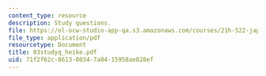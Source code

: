 ```yaml
---
content_type: resource
description: Study questions.
file: https://ol-ocw-studio-app-qa.s3.amazonaws.com/courses/21h-522-japan-in-the-age-of-the-samurai-history-and-film-fall-2006/71f2f62c861300347a0415958ae828ef_03studyq_heike.pdf
file_type: application/pdf
resourcetype: Document
title: 03studyq_heike.pdf
uid: 71f2f62c-8613-0034-7a04-15958ae828ef
---
```

